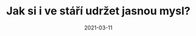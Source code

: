 ---
template: media-link
title:  Jak si i ve stáří udržet jasnou mysl?
date: 2021-03-11
link: https://archiv.hn.cz/c1-66993880-prochazka-virtualnim-mestem-se-spoustou-ukolu-pomuze-seniorum-udrzet-si-pamet-ci-schopnost-orientace
---